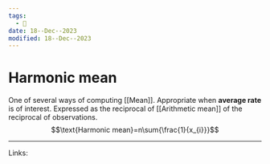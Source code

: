 ```yaml
---
tags:
  - 🌱
date: 18--Dec--2023
modified: 18--Dec--2023
---
```

# Harmonic mean
One of several ways of computing [[Mean]]. Appropriate when **average rate** is of interest.
Expressed as the reciprocal of [[Arithmetic mean]] of the reciprocal of observations.
$$\text{Harmonic mean}=n\sum{\frac{1}{x_{i}}}$$

---
Links:
